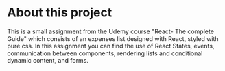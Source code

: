 # About this project

This is a small assignment from the Udemy course "React- The complete Guide" which consists of an expenses list designed with React, styled with pure css. In this assignment you can find the use of React States, events, communication between components, rendering lists and conditional dynamic content, and forms.